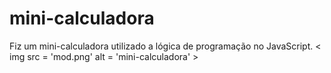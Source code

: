 # mini-calculadora
Fiz um mini-calculadora utilizado a lógica de programação no JavaScript.
< img src = 'mod.png' alt = 'mini-calculadora' >